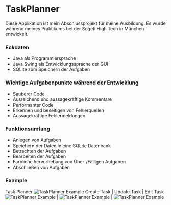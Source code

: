 # TaskPlanner

Diese Applikation ist mein Abschlussprojekt für meine Ausbildung.
Es wurde während meines Praktikums bei der Sogeti High Tech in München entwickelt.

### Eckdaten
* Java als Programmiersprache
* Java Swing als Entwicklungssprache der GUI
* SQLite zum Speichern der Aufgaben

### Wichtige Aufgabenpunkte während der Entwicklung
* Sauberer Code
* Ausreichend und aussagekräftige Kommentare
* Performanter Code
* Erkennen und beseitigen von Fehlerquellen
* Aussagekräftige Fehlermeldungen

### Funktionsumfang
* Anlegen von Aufgaben
* Speichern der Daten in eine SQLite Datenbank
* Betrachten der Aufgaben
* Bearbeiten der Aufgaben
* Farbliche hervorhebung von Über-/Fälligen Aufgaben
* Abschließen von Aufgaben

### Example
Task Planner
![TaskPlanner Example](http://media.codersgen.de/img/lts/github/TaskPlanner/task_planner.jpg)
Create Task | Update Task | Edit Task
![TaskPlanner Example](http://media.codersgen.de/img/lts/github/TaskPlanner/create_task.jpg) | ![TaskPlanner Example](http://media.codersgen.de/img/lts/github/TaskPlanner/update_task.jpg) | ![TaskPlanner Example](http://media.codersgen.de/img/lts/github/TaskPlanner/edit_task.jpg)
